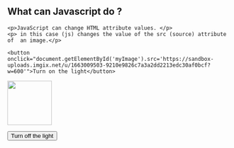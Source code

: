 <html>
  <head>
    <title>
       javascript attribute values</title>

  </head>

  <body>
    <h2> What can Javascript do ?</h2>
    
    <p>JavaScript can change HTML attribute values. </p>
    <p> in this case (js) changes the value of the src (source) attribute of  an image.</p>
    
    <button onclick="document.getElementById('myImage').src='https://sandbox-uploads.imgix.net/u/1663009503-9210e9826c7a3a2dd2213edc30af0bcf?w=600'">Turn on the light</button>

<img id="myImage" src="https://sandbox-uploads.imgix.net/u/1663009256-781144b14777d71ac4f1f3d15b8d2f4c?w=600" style="width:100px">

<button onclick="document.getElementById('myImage').src='https://sandbox-uploads.imgix.net/u/1663009256-781144b14777d71ac4f1f3d15b8d2f4c?w=600'">Turn off the light</button>

</body>
</html>
